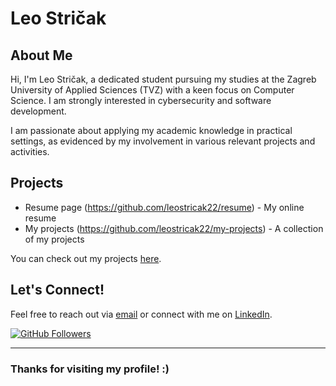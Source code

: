 # Leo Stričak

## About Me

Hi, I'm Leo Stričak, a dedicated student pursuing my studies at the Zagreb University of Applied Sciences (TVZ) with a keen focus on Computer Science. I am strongly interested in cybersecurity and software development.

I am passionate about applying my academic knowledge in practical settings, as evidenced by my involvement in various relevant projects and activities.

## Projects

- Resume page (https://github.com/leostricak22/resume) - My online resume
- My projects (https://github.com/leostricak22/my-projects) - A collection of my projects

You can check out my projects [here](https://projects.barbuddy.net/).

## Let's Connect!

Feel free to reach out via [email](mailto:stricak.leo@gmail.com) or connect with me on [LinkedIn](https://www.linkedin.com/in/leostricak22/).

[![GitHub Followers](https://img.shields.io/github/followers/leostricak22?label=Follow&style=social)](https://github.com/leostricak22)

---

### Thanks for visiting my profile! :)
